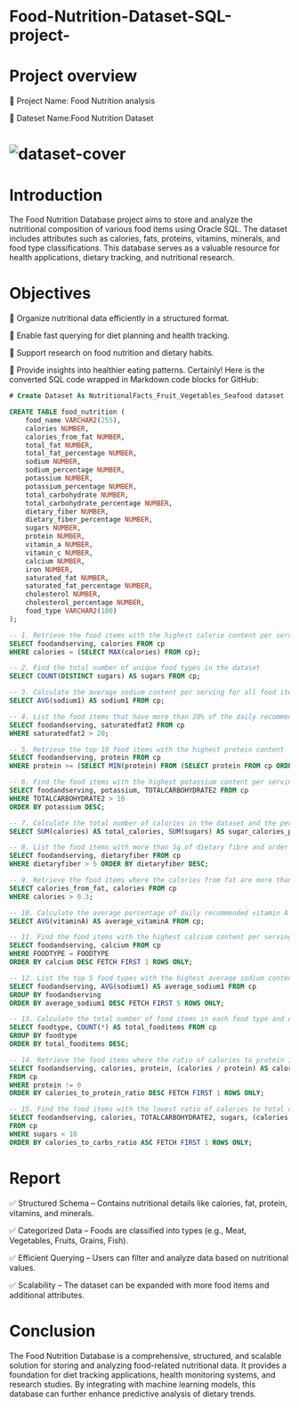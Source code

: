 # Food-Nutrition-Dataset-SQL-project-
# Project overview

📌 Project Name: Food Nutrition analysis

📌 Dateset Name:Food Nutrition Dataset 
# ![dataset-cover](https://github.com/user-attachments/assets/e5a24863-7dfc-46c1-8234-60d88193a4fa)



# Introduction
The Food Nutrition Database project aims to store and analyze the nutritional composition of various food items using Oracle SQL. The dataset includes attributes such as calories, fats, proteins, vitamins, minerals, and food type classifications. This database serves as a valuable resource for health applications, dietary tracking, and nutritional research.

#  Objectives

🔹 Organize nutritional data efficiently in a structured format.

🔹 Enable fast querying for diet planning and health tracking.

🔹 Support research on food nutrition and dietary habits.

🔹 Provide insights into healthier eating patterns.
Certainly! Here is the converted SQL code wrapped in Markdown code blocks for GitHub:

```sql
# Create Dataset As NutritionalFacts_Fruit_Vegetables_Seafood dataset

CREATE TABLE food_nutrition (
    food_name VARCHAR2(255),
    calories NUMBER,
    calories_from_fat NUMBER,
    total_fat NUMBER,
    total_fat_percentage NUMBER,
    sodium NUMBER,
    sodium_percentage NUMBER,
    potassium NUMBER,
    potassium_percentage NUMBER,
    total_carbohydrate NUMBER,
    total_carbohydrate_percentage NUMBER,
    dietary_fiber NUMBER,
    dietary_fiber_percentage NUMBER,
    sugars NUMBER,
    protein NUMBER,
    vitamin_a NUMBER,
    vitamin_c NUMBER,
    calcium NUMBER,
    iron NUMBER,
    saturated_fat NUMBER,
    saturated_fat_percentage NUMBER,
    cholesterol NUMBER,
    cholesterol_percentage NUMBER,
    food_type VARCHAR2(100)
);

-- 1. Retrieve the food items with the highest calorie content per serving
SELECT foodandserving, calories FROM cp
WHERE calories = (SELECT MAX(calories) FROM cp);

-- 2. Find the total number of unique food types in the dataset
SELECT COUNT(DISTINCT sugars) AS sugars FROM cp;

-- 3. Calculate the average sodium content per serving for all food items
SELECT AVG(sodium1) AS sodium1 FROM cp;

-- 4. List the food items that have more than 20% of the daily recommended value for saturated fat
SELECT foodandserving, saturatedfat2 FROM cp
WHERE saturatedfat2 > 20;

-- 5. Retrieve the top 10 food items with the highest protein content
SELECT foodandserving, protein FROM cp
WHERE protein >= (SELECT MIN(protein) FROM (SELECT protein FROM cp ORDER BY protein DESC FETCH FIRST 10 ROWS ONLY));

-- 6. Find the food items with the highest potassium content per serving among those with more than 10g of total carbohydrates
SELECT foodandserving, potassium, TOTALCARBOHYDRATE2 FROM cp
WHERE TOTALCARBOHYDRATE2 > 10
ORDER BY potassium DESC;

-- 7. Calculate the total number of calories in the dataset and the percentage of calories contributed by sugars
SELECT SUM(calories) AS total_calories, SUM(sugars) AS sugar_calories_percentage FROM cp;

-- 8. List the food items with more than 5g of dietary fibre and order them by their fibre content
SELECT foodandserving, dietaryfiber FROM cp
WHERE dietaryfiber > 5 ORDER BY dietaryfiber DESC;

-- 9. Retrieve the food items where the calories from fat are more than 30% of the total calories
SELECT calories_from_fat, calories FROM cp
WHERE calories > 0.3;

-- 10. Calculate the average percentage of daily recommended vitamin A for all food items
SELECT AVG(vitaminA) AS average_vitaminA FROM cp;

-- 11. Find the food items with the highest calcium content per serving among those classified as a certain food type
SELECT foodandserving, calcium FROM cp
WHERE FOODTYPE = FOODTYPE
ORDER BY calcium DESC FETCH FIRST 1 ROWS ONLY;

-- 12. List the top 5 food types with the highest average sodium content per serving
SELECT foodandserving, AVG(sodium1) AS average_sodium1 FROM cp
GROUP BY foodandserving
ORDER BY average_sodium1 DESC FETCH FIRST 5 ROWS ONLY;

-- 13. Calculate the total number of food items in each food type and order them by the count
SELECT foodtype, COUNT(*) AS total_fooditems FROM cp
GROUP BY foodtype
ORDER BY total_fooditems DESC;

-- 14. Retrieve the food items where the ratio of calories to protein is the highest
SELECT foodandserving, calories, protein, (calories / protein) AS calories_to_protein_ratio
FROM cp
WHERE protein != 0
ORDER BY calories_to_protein_ratio DESC FETCH FIRST 1 ROWS ONLY;

-- 15. Find the food items with the lowest ratio of calories to total carbohydrates among those with less than 10g of sugar
SELECT foodandserving, calories, TOTALCARBOHYDRATE2, sugars, (calories / TOTALCARBOHYDRATE2) AS calories_to_carbs_ratio
FROM cp
WHERE sugars < 10
ORDER BY calories_to_carbs_ratio ASC FETCH FIRST 1 ROWS ONLY;
```


# Report

✅ Structured Schema – Contains nutritional details like calories, fat, protein, vitamins, and minerals.

✅ Categorized Data – Foods are classified into types (e.g., Meat, Vegetables, Fruits, Grains, Fish).

✅ Efficient Querying – Users can filter and analyze data based on nutritional values.

✅ Scalability – The dataset can be expanded with more food items and additional attributes.

# Conclusion

The Food Nutrition Database is a comprehensive, structured, and scalable solution for storing and analyzing food-related nutritional data. It provides a foundation for diet tracking applications, health monitoring systems, and research studies. By integrating with machine learning models, this database can further enhance predictive analysis of dietary trends.
